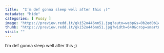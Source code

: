 ```yaml
---
title:  "I’m def gonna sleep well after this ;)"
metadate: "hide"
categories: [ Pussy ]
image: "https://preview.redd.it/gki52o446nn51.jpg?auto=webp&s=0b2ed0b149d58d214d20f2d0b7b85e57df864bc8"
thumb: "https://preview.redd.it/gki52o446nn51.jpg?width=640&crop=smart&auto=webp&s=5f70476db3db1a55c7edaafc7594af6d299a8046"
visit: ""
---
```

I’m def gonna sleep well after this ;)
